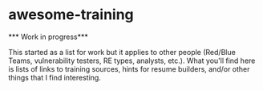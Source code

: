 # awesome-training

*** Work in progress***

This started as a list for work but it applies to other people (Red/Blue Teams, vulnerability testers, RE types, analysts, etc.).  What you'll find here is lists of links to training sources, hints for resume builders, and/or other things that I find interesting.

